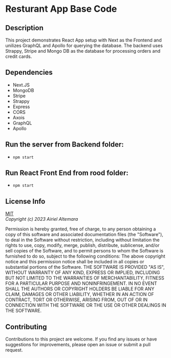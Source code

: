 # Resturant App Base Code

## Description

This project demonstrates React App setup with Next as the Frontend and unilizes GraphQL and Apollo for querying the database. The backend uses Strappy, Stripe and Mongo DB as the database for processing orders and credit cards.

## Dependencies

- Next.JS
- MongoDB
- Stripe
- Strappy
- Express
- CORS
- Axois
- GraphQL
- Apollo

## Run the server from Backend folder:

- `npm start`

## Run React Front End from rood folder:

- `npm start`

## License Info

[MIT](https://choosealicense.com/licenses/mit/)  
_Copyright (c) 2023 Airiel Altemara_

Permission is hereby granted, free of charge, to any person obtaining a copy
of this software and associated documentation files (the "Software"), to deal
in the Software without restriction, including without limitation the rights
to use, copy, modify, merge, publish, distribute, sublicense, and/or sell
copies of the Software, and to permit persons to whom the Software is
furnished to do so, subject to the following conditions:
The above copyright notice and this permission notice shall be included in all
copies or substantial portions of the Software.
THE SOFTWARE IS PROVIDED "AS IS", WITHOUT WARRANTY OF ANY KIND, EXPRESS OR
IMPLIED, INCLUDING BUT NOT LIMITED TO THE WARRANTIES OF MERCHANTABILITY,
FITNESS FOR A PARTICULAR PURPOSE AND NONINFRINGEMENT. IN NO EVENT SHALL THE
AUTHORS OR COPYRIGHT HOLDERS BE LIABLE FOR ANY CLAIM, DAMAGES OR OTHER
LIABILITY, WHETHER IN AN ACTION OF CONTRACT, TORT OR OTHERWISE, ARISING FROM,
OUT OF OR IN CONNECTION WITH THE SOFTWARE OR THE USE OR OTHER DEALINGS IN THE
SOFTWARE.

## Contributing

Contributions to this project are welcome. If you find any issues or have suggestions for improvements, please open an issue or submit a pull request.

